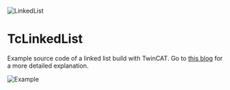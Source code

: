 ![LinkedList](https://hopperpop.github.io/assets/img/LinkedList/LinkedList_Title.png)

# TcLinkedList
Example source code of a linked list build with TwinCAT. Go to [this blog](https://hopperpop.github.io/posts/linked-list-in-twincat-part-1/) for a more detailed explanation.

![Example](https://hopperpop.github.io/assets/img/LinkedList/CarFleet.webp)
